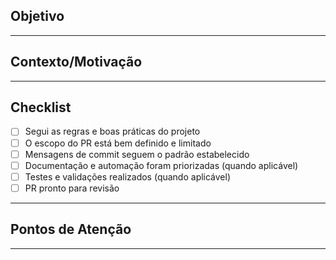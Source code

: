 ## Objetivo

<!-- Descreva resumidamente o objetivo deste Pull Request. -->

---

## Contexto/Motivação

<!-- Explique o motivo da mudança, problema resolvido ou valor agregado. -->

---

## Checklist

- [ ] Segui as regras e boas práticas do projeto
- [ ] O escopo do PR está bem definido e limitado
- [ ] Mensagens de commit seguem o padrão estabelecido
- [ ] Documentação e automação foram priorizadas (quando aplicável)
- [ ] Testes e validações realizados (quando aplicável)
- [ ] PR pronto para revisão

---

## Pontos de Atenção

<!-- Algum ponto crítico, dependência, impacto ou necessidade de revisão especial? -->

---

<!-- Adapte este template conforme a evolução do fluxo do time/projeto. -->
